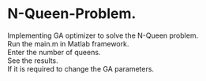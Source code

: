 # N-Queen-Problem.  

Implementing GA optimizer to solve the N-Queen problem.  
Run the main.m in Matlab framework.  
Enter the number of queens.  
See the results.  
If it is required to change the GA parameters.  


